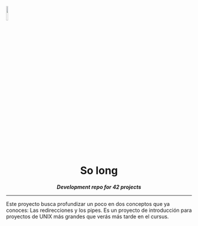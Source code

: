 <img src="https://raw.githubusercontent.com/JaeSeoKim/badge42/main/public/badge42_logo.svg" width ="10%"/>
<h1 align="center">
	So long
</h1>

<p align="center">
	<b><i>Development repo for 42 projects</i></b><br>

---
Este proyecto busca profundizar un poco en dos conceptos que ya conoces: Las redirecciones y los pipes. 
Es un proyecto de introducción para proyectos de UNIX más grandes que verás más tarde en el cursus.
